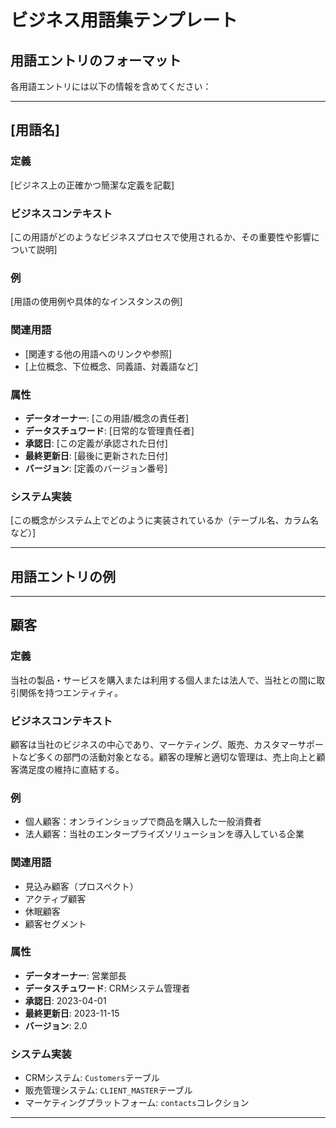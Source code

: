 # ビジネス用語集テンプレート

## 用語エントリのフォーマット

各用語エントリには以下の情報を含めてください：

---

## [用語名]

### 定義
[ビジネス上の正確かつ簡潔な定義を記載]

### ビジネスコンテキスト
[この用語がどのようなビジネスプロセスで使用されるか、その重要性や影響について説明]

### 例
[用語の使用例や具体的なインスタンスの例]

### 関連用語
- [関連する他の用語へのリンクや参照]
- [上位概念、下位概念、同義語、対義語など]

### 属性
- **データオーナー**: [この用語/概念の責任者]
- **データスチュワード**: [日常的な管理責任者]
- **承認日**: [この定義が承認された日付]
- **最終更新日**: [最後に更新された日付]
- **バージョン**: [定義のバージョン番号]

### システム実装
[この概念がシステム上でどのように実装されているか（テーブル名、カラム名など）]

---

## 用語エントリの例

---

## 顧客

### 定義
当社の製品・サービスを購入または利用する個人または法人で、当社との間に取引関係を持つエンティティ。

### ビジネスコンテキスト
顧客は当社のビジネスの中心であり、マーケティング、販売、カスタマーサポートなど多くの部門の活動対象となる。顧客の理解と適切な管理は、売上向上と顧客満足度の維持に直結する。

### 例
- 個人顧客：オンラインショップで商品を購入した一般消費者
- 法人顧客：当社のエンタープライズソリューションを導入している企業

### 関連用語
- 見込み顧客（プロスペクト）
- アクティブ顧客
- 休眠顧客
- 顧客セグメント

### 属性
- **データオーナー**: 営業部長
- **データスチュワード**: CRMシステム管理者
- **承認日**: 2023-04-01
- **最終更新日**: 2023-11-15
- **バージョン**: 2.0

### システム実装
- CRMシステム: `Customers`テーブル
- 販売管理システム: `CLIENT_MASTER`テーブル
- マーケティングプラットフォーム: `contacts`コレクション

--- 